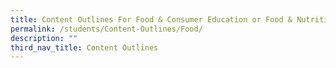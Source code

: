 ```yaml
---
title: Content Outlines For Food & Consumer Education or Food & Nutrition
permalink: /students/Content-Outlines/Food/
description: ""
third_nav_title: Content Outlines
---
```

